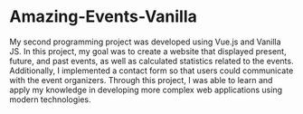 # Amazing-Events-Vanilla

My second programming project was developed using Vue.js and Vanilla JS. In this project, my goal was to create a website that displayed present, future, and past events, as well as calculated statistics related to the events. Additionally, I implemented a contact form so that users could communicate with the event organizers. Through this project, I was able to learn and apply my knowledge in developing more complex web applications using modern technologies.




